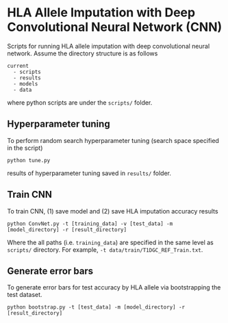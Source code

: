 # HLA Allele Imputation with Deep Convolutional Neural Network (CNN)

Scripts for running HLA allele imputation with deep convolutional neural network. Assume the directory structure is as follows

```
current
  - scripts
  - results
  - models
  - data
```

where python scripts are under the `scripts/` folder.

## Hyperparameter tuning
	
To perform random search hyperparameter tuning (search space specified in the script)

```
python tune.py
```

results of hyperparameter tuning saved in `results/` folder.

## Train CNN

To train CNN, (1) save model and (2) save HLA imputation accuracy results

```
python ConvNet.py -t [training_data] -v [test_data] -m [model_directory] -r [result_directory]
```

Where the all paths (i.e. `training_data`) are specified in the same level as `scripts/` directory. For example, `-t data/train/T1DGC_REF_Train.txt`. 

## Generate error bars 

To generate error bars for test accuracy by HLA allele via bootstrapping the test dataset. 

```
python bootstrap.py -t [test_data] -m [model_directory] -r [result_directory]
```

